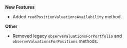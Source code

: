 **New Features**

* Added `readPositionValuationsAvailability` method.

**Other**

* Removed legacy `observeValuationsForPortfolio` and `observeValuationsForPositions` methods.


